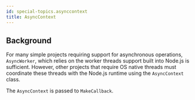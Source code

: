 ```yaml
---
id: special-topics.asynccontext
title: AsyncContext
---
```


## Background 

For many simple projects requiring support for asynchronous operations, `AsyncWorker`, which relies on the worker threads support built into Node.js is sufficient. However, other projects that require OS native threads must coordinate these threads with the Node.js runtime using the `AsyncContext` class.

The `AsyncContext` is passed to `MakeCallback`. 